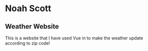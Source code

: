 # Noah Scott
## Weather Website

<p> This is a website that I have used Vue in to make the weather update according to zip code! </p>